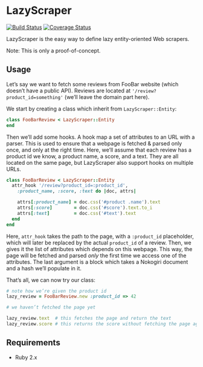 # LazyScraper

[![Build Status](https://travis-ci.org/bfontaine/LazyScraper.png)](https://travis-ci.org/bfontaine/LazyScraper)
[![Coverage Status](https://coveralls.io/repos/bfontaine/LazyScraper/badge.png)](https://coveralls.io/r/bfontaine/LazyScraper)

LazyScraper is the easy way to define lazy entity-oriented Web scrapers.

Note: This is only a proof-of-concept.

## Usage

Let’s say we want to fetch some reviews from FooBar website (which doesn’t have
a public API). Reviews are located at `'/review?product_id=something'` (we’ll
leave the domain part here).

We start by creating a class which inherit from `LazyScraper::Entity`:

```rb
class FooBarReview < LazyScraper::Entity
end
```

Then we’ll add some hooks. A hook map a set of attributes to an URL with a
parser.  This is used to ensure that a webpage is fetched & parsed only once,
and only at the right time. Here, we’ll assume that each review has a product id
we know, a product name, a score, and a text. They are all located on the
same page, but LazyScraper also support hooks on multiple URLs.

```rb
class FooBarReview < LazyScraper::Entity
  attr_hook '/review?product_id=:product_id',
    :product_name, :score, :text do |doc, attrs|

    attrs[:product_name] = doc.css('#product .name').text
    attrs[:score]        = doc.css('#score').text.to_i
    attrs[:text]         = doc.css('#text').text
  end
end
```

Here, `attr_hook` takes the path to the page, with a `:product_id` placeholder,
which will later be replaced by the actual `product_id` of a review. Then, we
gives it the list of attributes which depends on this webpage. This way, the
page will be fetched and parsed *only* the first time we access one of the
attributes. The last argument is a block which takes a Nokogiri document and a
hash we’ll populate in it.

That’s all, we can now try our class:

```rb
# note how we’re given the product id
lazy_review = FooBarReview.new :product_id => 42

# we haven’t fetched the page yet

lazy_review.text  # this fetches the page and return the text
lazy_review.score # this returns the score without fetching the page again
```

## Requirements

* Ruby 2.x
